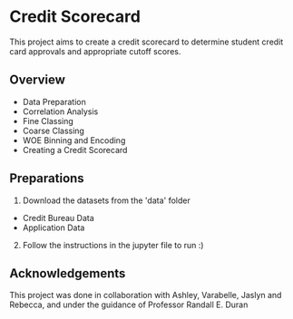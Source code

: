 # Credit Scorecard

This project aims to create a credit scorecard to determine student credit card approvals and appropriate cutoff scores.

## Overview

- Data Preparation
- Correlation Analysis
- Fine Classing
- Coarse Classing
- WOE Binning and Encoding
- Creating a Credit Scorecard

## Preparations

1. Download the datasets from the 'data' folder
- Credit Bureau Data
- Application Data

2. Follow the instructions in the jupyter file to run :)

## Acknowledgements

This project was done in collaboration with Ashley, Varabelle, Jaslyn and Rebecca, and under the guidance of Professor Randall E. Duran

